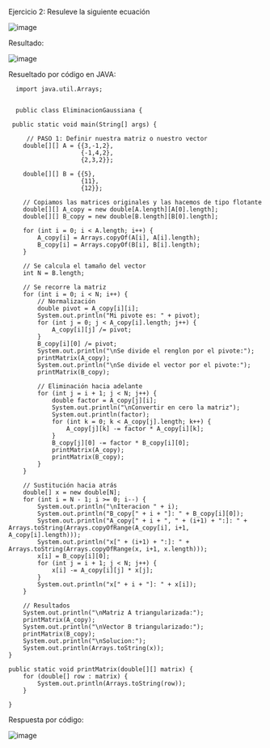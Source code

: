 Ejercicio 2: Resuleve la siguiente ecuación
   
![image](https://github.com/Jorge11Romero/M-todos-Num-ricos/assets/147437900/9bc81324-1318-4d3f-a688-6c2692eba0a3)

Resultado: 

![image](https://github.com/Jorge11Romero/M-todos-Num-ricos/assets/147437900/ef4ea85d-bbd1-4586-a513-d60e2af43c08)

Resueltado por código en JAVA:



      import java.util.Arrays;
      
      
      public class EliminacionGaussiana {

     public static void main(String[] args) {
        
         // PASO 1: Definir nuestra matriz o nuestro vector
        double[][] A = {{3,-1,2},
                        {-1,4,2},
                        {2,3,2}};
        
        double[][] B = {{5},
                        {11},
                        {12}};
        
        // Copiamos las matrices originales y las hacemos de tipo flotante
        double[][] A_copy = new double[A.length][A[0].length];
        double[][] B_copy = new double[B.length][B[0].length];
        
        for (int i = 0; i < A.length; i++) {
            A_copy[i] = Arrays.copyOf(A[i], A[i].length);
            B_copy[i] = Arrays.copyOf(B[i], B[i].length);
        }
        
        // Se calcula el tamaño del vector
        int N = B.length;
        
        // Se recorre la matriz
        for (int i = 0; i < N; i++) {
            // Normalización
            double pivot = A_copy[i][i];
            System.out.println("Mi pivote es: " + pivot);
            for (int j = 0; j < A_copy[i].length; j++) {
                A_copy[i][j] /= pivot;
            }
            B_copy[i][0] /= pivot;
            System.out.println("\nSe divide el renglon por el pivote:");
            printMatrix(A_copy);
            System.out.println("\nSe divide el vector por el pivote:");
            printMatrix(B_copy);
            
            // Eliminación hacia adelante
            for (int j = i + 1; j < N; j++) {
                double factor = A_copy[j][i];
                System.out.println("\nConvertir en cero la matriz");
                System.out.println(factor);
                for (int k = 0; k < A_copy[j].length; k++) {
                    A_copy[j][k] -= factor * A_copy[i][k];
                }
                B_copy[j][0] -= factor * B_copy[i][0];
                printMatrix(A_copy);
                printMatrix(B_copy);
            }
        }
        
        // Sustitución hacia atrás
        double[] x = new double[N];
        for (int i = N - 1; i >= 0; i--) {
            System.out.println("\nIteracion " + i);
            System.out.println("B_copy[" + i + "]: " + B_copy[i][0]);
            System.out.println("A_copy[" + i + ", " + (i+1) + ":]: " + Arrays.toString(Arrays.copyOfRange(A_copy[i], i+1, A_copy[i].length)));
            System.out.println("x[" + (i+1) + ":]: " + Arrays.toString(Arrays.copyOfRange(x, i+1, x.length)));
            x[i] = B_copy[i][0];
            for (int j = i + 1; j < N; j++) {
                x[i] -= A_copy[i][j] * x[j];
            }
            System.out.println("x[" + i + "]: " + x[i]);
        }
        
        // Resultados
        System.out.println("\nMatriz A triangularizada:");
        printMatrix(A_copy);
        System.out.println("\nVector B triangularizado:");
        printMatrix(B_copy);
        System.out.println("\nSolucion:");
        System.out.println(Arrays.toString(x));
    }
    
    public static void printMatrix(double[][] matrix) {
        for (double[] row : matrix) {
            System.out.println(Arrays.toString(row));
        }
        
    }

Respuesta por código:

![image](https://github.com/Jorge11Romero/M-todos-Num-ricos/assets/147437900/0aa44f0c-c38b-485c-8e18-5fcc856a3b4e)

